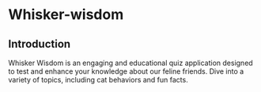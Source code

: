 # Whisker-wisdom

## Introduction
  Whisker Wisdom is an engaging and educational quiz application designed to test and enhance your knowledge about our feline friends. Dive into a variety of topics, including cat behaviors and fun facts.